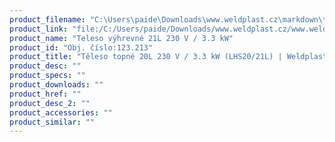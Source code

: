 ```yaml
---
product_filename: "C:\Users\paide\Downloads\www.weldplast.cz\markdown\teleso-topne-20l-230-v-33-kw-lhs2021l.md"
product_link: "file:/C:/Users/paide/Downloads/www.weldplast.cz/www.weldplast.cz/sk/teleso-topne-20l-230-v-33-kw-lhs2021l"
product_name: "Teleso výhrevné 21L 230 V / 3.3 kW"
product_id: "Obj. číslo:123.213"
product_title: "Těleso topné 20L 230 V / 3.3 kW (LHS20/21L) | Weldplast"
product_desc: ""
product_specs: ""
product_downloads: ""
product_href: ""
product_desc_2: ""
product_accessories: ""
product_similar: ""
---
```

